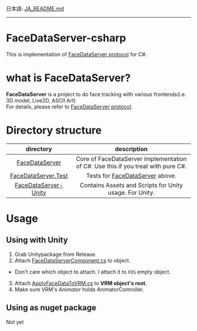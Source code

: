 日本語: [JA_README.md](JA_README.md)

---

# FaceDataServer-csharp

This is implementation of [FaceDataServer protocol](https://github.com/Cj-bc/FDS-protos) for C#.

# what is FaceDataServer?

__FaceDataServer__ is a project to do face tracking with various frontends(i.e. 3D model, Live2D, ASCII Art)  
For details, please refer to [FaceDataServer protocol](https://github.com/Cj-bc/FDS-protos).

# Directory structure

| directory | description |
|:-:|:-:|
| [FaceDataServer](FaceDataServer) | Core of FaceDataServer implementation of C#. Use this if you treat with pure C#. |
| [FaceDataServer.Test](FaceDataServer.Test) | Tests for [FaceDataServer](FaceDataServer) above. |
| [FaceDataServer-Unity](FaceDataServer-Unity) | Contains Assets and Scripts for Unity usage. For Unity. |

# Usage

## Using with Unity

1. Grab Unitypackage from Release.
2. Attach [FaceDataServerComponent.cs](FaceDataServer-Unity/FaceDataServerComponent.cs) to object.
  - Don't care which object to attach. I attach it to `FDS` empty object.
3. Attach [ApplyFaceDataToVRM.cs](FaceDataServer-Unity/ApplyFaceDataToVRM.cs) to __VRM object's root__.
4. Make sure VRM's _Animator_ holds AnimatorController.


## Using as nuget package

Not yet

